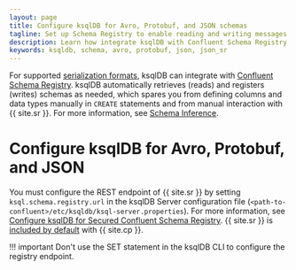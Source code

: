 ```yaml
---
layout: page
title: Configure ksqlDB for Avro, Protobuf, and JSON schemas
tagline: Set up Schema Registry to enable reading and writing messages in Avro, Protobuf, and JSON formats
description: Learn how integrate ksqlDB with Confluent Schema Registry
keywords: ksqldb, schema, avro, protobuf, json, json_sr
---
```


<script type="text/javascript">
        window.location = 'https://docs.confluent.io/platform/current/ksqldb/operate-and-deploy/installation/avro-schema.html';
</script>

For supported [serialization formats](/reference/serialization),
ksqlDB can integrate with [Confluent Schema Registry](https://docs.confluent.io/current/schema-registry/index.html).
ksqlDB automatically retrieves (reads) and registers (writes) schemas as needed,
which spares you from defining columns and data types  manually in `CREATE`
statements and from manual interaction with {{ site.sr }}. For more information,
see [Schema Inference](/operate-and-deploy/schema-registry-integration/#schema-inference).

Configure ksqlDB for Avro, Protobuf, and JSON
=============================================

You must configure the REST endpoint of {{ site.sr }} by setting
`ksql.schema.registry.url` in the ksqlDB Server configuration file
(`<path-to-confluent>/etc/ksqldb/ksql-server.properties`). For more
information, see [Configure ksqlDB for Secured Confluent Schema Registry](/operate-and-deploy/installation/server-config/security/#configure-ksqldb-for-secured-confluent-schema-registry).
{{ site.sr }} is [included by default](https://docs.confluent.io/current/quickstart/index.html) with
{{ site.cp }}.

!!! important
      Don't use the SET statement in the ksqlDB CLI to configure the registry
      endpoint.
